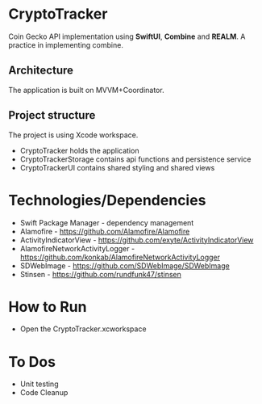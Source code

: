 # CryptoTracker
Coin Gecko API implementation using **SwiftUI**, **Combine** and **REALM**. A practice in implementing combine.

## Architecture
The application is built on MVVM+Coordinator. 

## Project structure
The project is using Xcode workspace.
- CryptoTracker holds the application
- CryptoTrackerStorage contains api functions and persistence service
- CryptoTrackerUI contains shared styling and shared views

# Technologies/Dependencies
* Swift Package Manager - dependency management
* Alamofire - https://github.com/Alamofire/Alamofire
* ActivityIndicatorView - https://github.com/exyte/ActivityIndicatorView
* AlamofireNetworkActivityLogger - https://github.com/konkab/AlamofireNetworkActivityLogger
*  SDWebImage - https://github.com/SDWebImage/SDWebImage
* Stinsen - https://github.com/rundfunk47/stinsen

# How to Run
- Open the CryptoTracker.xcworkspace 

# To Dos
- Unit testing 
- Code Cleanup

